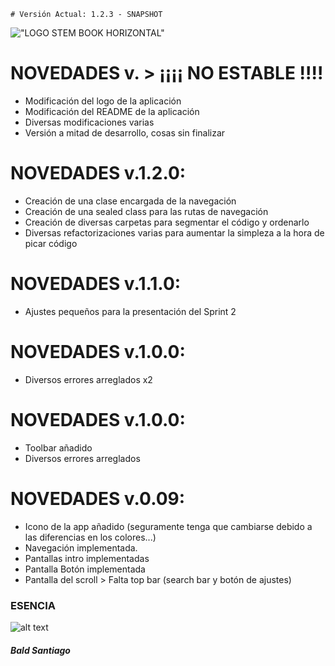

`# Versión Actual: 1.2.3 - SNAPSHOT`

!["LOGO STEM BOOK HORIZONTAL"](https://i.imgur.com/Jj1sCt6.png)

# NOVEDADES v. > ¡¡¡¡ NO ESTABLE !!!!

* Modificación del logo de la aplicación
* Modificación del README de la aplicación
* Diversas modificaciones varias
* Versión a mitad de desarrollo, cosas sin finalizar



# NOVEDADES v.1.2.0:

* Creación de una clase encargada de la navegación
* Creación de una sealed class para las rutas de navegación
* Creación de diversas carpetas para segmentar el código y ordenarlo
* Diversas refactorizaciones varias para aumentar la simpleza a la hora de picar código
                
# NOVEDADES v.1.1.0:

* Ajustes pequeños para la presentación del Sprint 2

# NOVEDADES v.1.0.0:

* Diversos errores arreglados x2

# NOVEDADES v.1.0.0:

* Toolbar añadido
* Diversos errores arreglados


# NOVEDADES v.0.09:

* Icono de la app añadido (seguramente tenga que cambiarse debido a las diferencias en los colores...)
* Navegación implementada.
* Pantallas intro implementadas
* Pantalla Botón implementada
* Pantalla  del scroll > Falta top bar (search bar y botón de ajustes)


### ESENCIA
                
![alt text](https://encrypted-tbn0.gstatic.com/images?q=tbn:ANd9GcSIRJZHM68b6kd3wzMV4jJCOavHdFYKqIAklw&s)


##### Bald Santiago